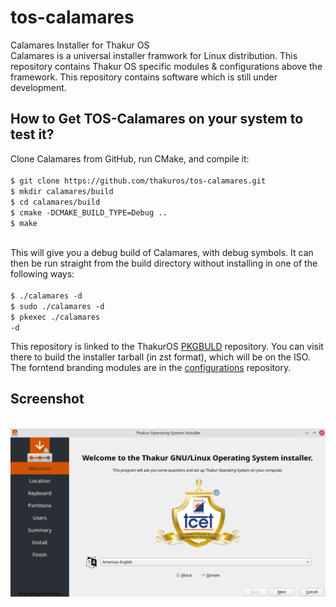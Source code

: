 # tos-calamares
Calamares Installer for Thakur OS<br>
Calamares is a universal installer framwork for Linux distribution. This repository contains Thakur OS specific modules & configurations above the framework.
This repository contains software which is still under development.<br>

<h2>How to Get TOS-Calamares on your system to test it?</h2>
Clone Calamares from GitHub, run CMake, and compile it:<br><br>
<code>$ git clone https://github.com/thakuros/tos-calamares.git </code><br>
<code>$ mkdir calamares/build</code><br>
<code>$ cd calamares/build</code><br>
<code>$ cmake -DCMAKE_BUILD_TYPE=Debug ..</code><br>
<code>$ make</code><br>
<br>

This will give you a debug build of Calamares, with debug symbols. It can then be run straight from the build directory without installing in one of the following ways:
<br><br>
<code>$ ./calamares -d</code><br>
<code>$ sudo ./calamares -d</code><br>
<code>$ pkexec ./calamares -d</code><br>


This repository is linked to the ThakurOS <a href="https://github.com/thakuros/TOS-pkgbuild/tree/master/calamares">PKGBULD</a> repository. You can visit there to build the installer tarball (in zst format), which will be on the ISO. The forntend branding modules are in the <a href="https://github.com/thakuros/TOS-calamares-config">configurations</a> repository. 

<h2>Screenshot</h2>
<br>
<img src="ss.png">
